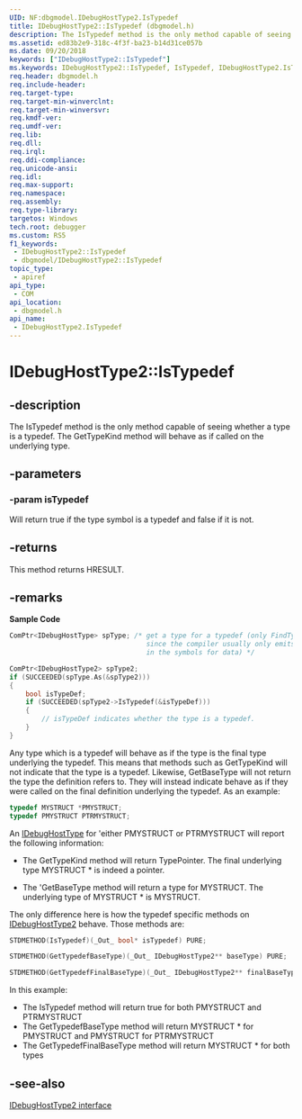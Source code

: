 ```yaml
---
UID: NF:dbgmodel.IDebugHostType2.IsTypedef
title: IDebugHostType2::IsTypedef (dbgmodel.h)
description: The IsTypedef method is the only method capable of seeing whether a type is a typedef.
ms.assetid: ed83b2e9-318c-4f3f-ba23-b14d31ce057b
ms.date: 09/20/2018
keywords: ["IDebugHostType2::IsTypedef"]
ms.keywords: IDebugHostType2::IsTypedef, IsTypedef, IDebugHostType2.IsTypedef, IDebugHostType2::IsTypedef, IDebugHostType2.IsTypedef
req.header: dbgmodel.h
req.include-header: 
req.target-type: 
req.target-min-winverclnt: 
req.target-min-winversvr: 
req.kmdf-ver: 
req.umdf-ver: 
req.lib: 
req.dll: 
req.irql: 
req.ddi-compliance: 
req.unicode-ansi: 
req.idl: 
req.max-support: 
req.namespace: 
req.assembly: 
req.type-library: 
targetos: Windows
tech.root: debugger
ms.custom: RS5
f1_keywords:
 - IDebugHostType2::IsTypedef
 - dbgmodel/IDebugHostType2::IsTypedef
topic_type:
 - apiref
api_type:
 - COM
api_location:
 - dbgmodel.h
api_name:
 - IDebugHostType2.IsTypedef
---
```


# IDebugHostType2::IsTypedef


## -description

The IsTypedef method is the only method capable of seeing whether a type is a typedef. The GetTypeKind method will behave as if called on the underlying type.

## -parameters

### -param isTypedef

Will return true if the type symbol is a typedef and false if it is not.

## -returns

This method returns HRESULT.

## -remarks

**Sample Code**

```cpp
ComPtr<IDebugHostType> spType; /* get a type for a typedef (only FindTypeByName 
                                  since the compiler usually only emits base types 
                                  in the symbols for data) */

ComPtr<IDebugHostType2> spType2;
if (SUCCEEDED(spType.As(&spType2)))
{
    bool isTypeDef;
    if (SUCCEEDED(spType2->IsTypedef(&isTypeDef)))
    {
        // isTypeDef indicates whether the type is a typedef.
    }
}
```


Any type which is a typedef will behave as if the type is the final type underlying the typedef. This means that methods such as GetTypeKind will not indicate that the type is a typedef. Likewise, GetBaseType will not return the type the definition refers to. They will instead indicate behave as if they were called on the final definition underlying the typedef. As an example: 

```cpp
typedef MYSTRUCT *PMYSTRUCT;
typedef PMYSTRUCT PTRMYSTRUCT;
```

An [IDebugHostType](nn-dbgmodel-idebughosttype.md) for 'either PMYSTRUCT or PTRMYSTRUCT will report the following information: 

- The GetTypeKind method will return TypePointer. The final underlying type MYSTRUCT * is indeed a pointer.

- The 'GetBaseType method will return a type for MYSTRUCT. The underlying type of MYSTRUCT * is MYSTRUCT.

The only difference here is how the typedef specific methods on [IDebugHostType2](nn-dbgmodel-idebughosttype2.md) behave. Those methods are: 

```cpp
STDMETHOD(IsTypedef)(_Out_ bool* isTypedef) PURE;

STDMETHOD(GetTypedefBaseType)(_Out_ IDebugHostType2** baseType) PURE;

STDMETHOD(GetTypedefFinalBaseType)(_Out_ IDebugHostType2** finalBaseType) PURE;
```
In this example: 

- The IsTypedef method will return true for both PMYSTRUCT and PTRMYSTRUCT
- The GetTypedefBaseType method will return MYSTRUCT * for PMYSTRUCT and PMYSTRUCT for PTRMYSTRUCT
- The GetTypedefFinalBaseType method will return MYSTRUCT * for both types

## -see-also

[IDebugHostType2 interface](nn-dbgmodel-idebughosttype2.md)

